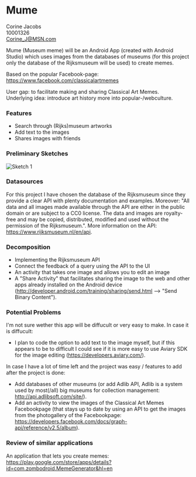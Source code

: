 # Mume  
Corine Jacobs  
10001326  
Corine_J@MSN.com  
  
Mume (Museum meme) will be an Android App (created with Android Studio) which uses images from the databases of museums (for this project only the database of the Rijksmuseum will be used) to create memes. 

Based on the popular Facebook-page: https://www.facebook.com/classicalartmemes  

User gap: to facilitate making and sharing Classical Art Memes.  
Underlying idea: introduce art history more into popular-/webculture.  

### Features
- Search through (Rijks)museum artworks
- Add text to the images
- Shares images with friends 

### Preliminary Sketches  
![Sketch 1](/doc/img.jpg)  

### Datasources  
For this project I have chosen the database of the Rijksmuseum since they provide a clear API with plenty documentation and examples. Moreover: "All data and all images made available through the API are either in the public domain or are subject to a CC0 license. The data and images are royalty-free and may be copied, distributed, modified and used without the permission of the Rijksmuseum.". More information on the API: https://www.rijksmuseum.nl/en/api.

### Decomposition  
- Implementing the Rijksmuseum API 
- Connect the feedback of a query using the API to the UI
- An activity that takes one image and allows you to edit an image
- A "Share Activity" that facilitates sharing the image to the web and other apps already installed on the Android device (http://developer.android.com/training/sharing/send.html --> "Send Binary Content").

### Potential Problems  
I'm not sure wether this app will be diffucult or very easy to make. 
In case it is diffucult:
- I plan to code the option to add text to the image myself, but if this appears to be to difficult I could see if it is more easy to use Aviary SDK for the image editing (https://developers.aviary.com/).

In case I have a lot of time left and the project was easy / features to add after the project is done:
- Add databases of other museums (or add Adlib API, Adlib is a system used by most(/all) big museums for collection management: http://api.adlibsoft.com/site/). 
- Add an activity to view the images of the Classical Art Memes Facebookpage (that stays up to date by using an API to get the images from the photogallery of the Facebookpage: https://developers.facebook.com/docs/graph-api/reference/v2.5/album).

### Review of similar applications
An application that lets you create memes: https://play.google.com/store/apps/details?id=com.zombodroid.MemeGenerator&hl=en
